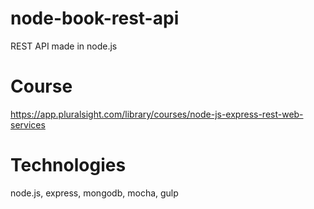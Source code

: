 # node-book-rest-api
REST API made in node.js

# Course
https://app.pluralsight.com/library/courses/node-js-express-rest-web-services

# Technologies
node.js, express, mongodb, mocha, gulp
